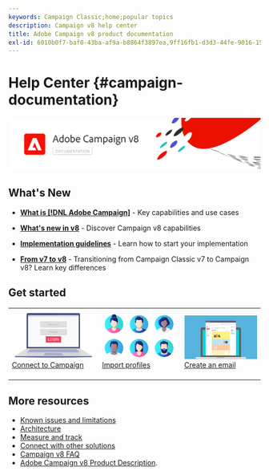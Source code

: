 ```yaml
---
keywords: Campaign Classic;home;popular topics
description: Campaign v8 help center
title: Adobe Campaign v8 product documentation
exl-id: 6010b0f7-baf0-43ba-af9a-b8864f3897ea,9ff16fb1-d3d3-44fe-9016-15abffdbc74e
---
```

# Help Center {#campaign-documentation}

![](assets/banner-documentationv8.png) 

## What's New

* **[What is [!DNL Adobe Campaign]](start/get-started.md)** - Key capabilities and use cases

* **[What's new in v8](start/whats-new.md)** - Discover Campaign v8 capabilities

* **[Implementation guidelines](start/implement.md)**  - Learn how to start your implementation

* **[From v7 to v8](start/capability-matrix.md)** - Transitioning from Campaign Classic v7 to Campaign v8? Learn key differences

## Get started

<table>
<tr>
  <td valign="bottom">
    <a href="start/connect.md">
      <img alt="Connect" src="start/assets/do-not-localize/login.jpeg"/>
    </a>
    <div>
    <a href="start/connect.md">Connect to Campaign</a>
    </div>
    <br>
  </td>

  <td valign="bottom">
      <a href="start/import.md">
       <img alt="Import" src="start/assets/do-not-localize/profiles.jpeg" />
       </a>
    <div><a href="start/import.md">Import profiles</a>
    </div>
    <br>
  </td>
  <td valign="bottom">
    <a href="start/create-message.md">
      <img alt="Email" src="start/assets/do-not-localize/email-design.jpeg" />
    </a>
    <div>
    <a href="start/create-message.md">Create an email</a>
    </div>
    <br>
  </td>
</tr>
</table>

## More resources

* [Known issues and limitations](start/known-limitations.md)
* [Architecture](dev/architecture.md)
* [Measure and track](start/reporting.md)
* [Connect with other solutions](connect/integration.md)
* [Campaign v8 FAQ](start/campaign-faq.md)
* [Adobe Campaign v8 Product Description](https://helpx.adobe.com/legal/product-descriptions/adobe-campaign-managed-cloud-services.html).
